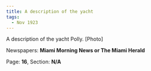 ```yaml
---  
title: A description of the yacht  
tags:  
  - Nov 1923  
---  
```

  
A description of the yacht Polly. [Photo]  
  
Newspapers: **Miami Morning News or The Miami Herald**  
  
Page: **16**, Section: **N/A** 
